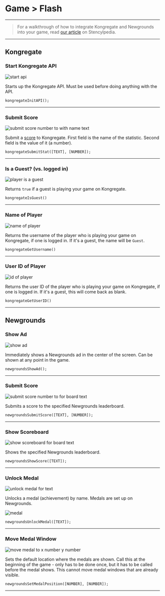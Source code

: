 # Game > Flash

***

> For a walkthrough of how to integrate Kongregate and Newgrounds into your game, read [our article](http://www.stencyl.com/help/view/kongregate-mochi-newgrounds/) on Stencylpedia.

***

## Kongregate

### <a name="kong-init"></a> Start Kongregate API

![start api](http://static.stencyl.com/pedia2/block-images/game/flash/kong-init.png)

Starts up the Kongregate API. Must be used before doing anything with the API.

```
kongregateInitAPI();
```

***

### <a name="kong-submit"></a> Submit Score

![submit score number to with name text](http://static.stencyl.com/pedia2/block-images/game/flash/kong-submit.png)

Submit a [score](http://developers.kongregate.com/docs/kongregate-apis/stats) to Kongregate. First field is the name of the statistic. Second field is the value of it (a number).

```
kongregateSubmitStat([TEXT], [NUMBER]);
```

***

### <a name="kong-guest"></a> Is a Guest? (vs. logged in)

![player is a guest](http://static.stencyl.com/pedia2/block-images/game/flash/kong-guest.png)

Returns `true` if a guest is playing your game on Kongregate.

```
kongregateIsGuest()
```

***

### <a name="kong-name"></a> Name of Player

![name of player](http://static.stencyl.com/pedia2/block-images/game/flash/kong-name.png)

Returns the username of the player who is playing your game on Kongregate, if one is logged in. If it's a guest, the name will be `Guest`.

```
kongregateGetUsername()
```

***

### <a name="kong-userid"></a> User ID of Player

![id of player](http://static.stencyl.com/pedia2/block-images/game/flash/kong-userid.png)

Returns the user ID of the player who is playing your game on Kongregate, if one is logged in. If it's a guest, this will come back as blank.

```
kongregateGetUserID()
```

***

## Newgrounds

### <a name="newgrounds-ad-show"></a> Show Ad

![show ad](http://static.stencyl.com/pedia2/block-images/game/flash/newgrounds-ad-show.png)

Immediately shows a Newgrounds ad in the center of the screen. Can be shown at any point in the game.

```
newgroundsShowAd();
```

***

### <a name="newgrounds-score-submit"></a> Submit Score

![submit score number to for board text](http://static.stencyl.com/pedia2/block-images/game/flash/newgrounds-score-submit.png)

Submits a score to the specified Newgrounds leaderboard.

```
newgroundsSubmitScore([TEXT], [NUMBER]);
```

***

### <a name="newgrounds-score-show"></a> Show Scoreboard

![show scoreboard for board text](http://static.stencyl.com/pedia2/block-images/game/flash/newgrounds-score-show.png)

Shows the specified Newgrounds leaderboard.

```
newgroundsShowScore([TEXT]);
```

***

### <a name="newgrounds-medal-achieved"></a> Unlock Medal

![unlock medal for text](http://static.stencyl.com/pedia2/block-images/game/flash/newgrounds-medal-achieved.png)

Unlocks a medal (achievement) by name. Medals are set up on Newgrounds.

![medal](http://static.stencyl.com/pedia2/ch5/third/image11.png)

```
newgroundsUnlockMedal([TEXT]);
```

***

### <a name="newgrounds-medal-move"></a> Move Medal Window

![move medal to x number y number](http://static.stencyl.com/pedia2/block-images/game/flash/newgrounds-medal-move.png)

Sets the default location where the medals are shown. Call this at the beginning of the game - only has to be done once, but it has to be called before the medal shows. This cannot move medal windows that are already visible.

```
newgroundsSetMedalPosition([NUMBER], [NUMBER]);
```

***
